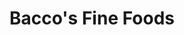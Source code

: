 ---
layout: place
title: "Bacco's Fine Foods"
permalink: /massachusetts/boston/bacco-s-fine-foods.html
stateAbbr: MA
stateName: Massachusetts
cityName: Boston
seo:
  name: "Bacco's Fine Foods"
  type: Restaurant
  links: https://www.baccoswineandcheese.com/
description: "Bacco's Fine Foods serves delicious sushi in Boston, Massachusetts. Try fresh Japanese dishes for a great dining experience. Available for, delivery."
place_id: ChIJz5lekXR644kRd_eEcvbMeN0
photos:
  - name: >-
      places/ChIJz5lekXR644kRd_eEcvbMeN0/photos/AeeoHcKv1GmsieUzc5mL2oOryjqtnNcB8TbNsRM-EHfeqEuv-aHGjpffPGzBeyVzwWPumlCESm6cxNOEr448YdIqPUsVGEWRJIq4lvqUiP1NXlrInl27YA7H9HpurX38U0sB8l5ZaU46TxwP3RihKu9-lgsCWXtHZqQm5vu8V0UWZMrucOh4EovHle07PXFzOIUPVT6cSMVWtZzlNRXmVQMxhgU4nuccjFaZY50mZD3DtWKV18niTTy5DOVHTa3JX4hXB3h5Sq5A0dEhScILEDc4mOOYw-s7YI492nr5hd4h8z9gavoI2RU1wjJeZiPXP-jobDrisAHgRQuxsrY3jZO2SkTdxBBjDSwGYn0PvPY-yARYs2WDIAUTqMEY-PIeWMuykxoTOk19HgUH-kEmp-PwrRGSNKf0ELPxDcVx4lZxICVX7Q
    widthPx: 3024
    heightPx: 4032
    authorAttributions:
      - displayName: Claudia Kass Lascola
        uri: https://maps.google.com/maps/contrib/106093265997543844786
        photoUri: >-
          https://lh3.googleusercontent.com/a-/ALV-UjVmP5FRQrkWu_yIPGdOFUlbI-Q10BmFT3DymCsf2lXjCHNwC5I=s100-p-k-no-mo
    flagContentUri: >-
      https://www.google.com/local/imagery/report/?cb_client=maps_api_places.places_api&image_key=!1e10!2sCIHM0ogKEICAgIDEuOeVfA&hl=en-US
    googleMapsUri: >-
      https://www.google.com/maps/place//data=!3m4!1e2!3m2!1sCIHM0ogKEICAgIDEuOeVfA!2e10!4m2!3m1!1s0x89e37a74915e99cf:0xdd78ccf67284f777
  - name: >-
      places/ChIJz5lekXR644kRd_eEcvbMeN0/photos/AeeoHcIFk43tRA0z3B9zo7dYugQvCvuvlb4_Wg7XJjDeJ7OT0SyRmwhjatdFQ0ZVW7kpsUC3FzHruUhEq0DZCQNC6AptyOv6_s2p_7KAWVXpNZW38Df9BoRXHcXP7g72uS9TCLosH6RsXpGYbqCy5kHIS7myEPk07F5pKD_H55GpQVexQ63pLEKkjqkCrvkLYOVsZwXJ2Z_jbEXG7gypKsQi9wHq1Gm94tLAqGYgn0a2qdHgVH73rRBm8rnjMXdsJc1XSzjGRwaTHknS2wmssFQ2-zZNZeyKuYRUdoPYu3xUjgMH1XWrbgSWnMQBPaimoytEWetuMonbIAI8pinchEt-iJseFZbkteAa-aVSqLDoR7ih55abqeK6GZc3Eb2O6EX7fGmqw9w5M2h3RB4LtJAmgq7OV8LXuq5CHdX6vgp-QERT0A
    widthPx: 3024
    heightPx: 4032
    authorAttributions:
      - displayName: Claudia Kass Lascola
        uri: https://maps.google.com/maps/contrib/106093265997543844786
        photoUri: >-
          https://lh3.googleusercontent.com/a-/ALV-UjVmP5FRQrkWu_yIPGdOFUlbI-Q10BmFT3DymCsf2lXjCHNwC5I=s100-p-k-no-mo
    flagContentUri: >-
      https://www.google.com/local/imagery/report/?cb_client=maps_api_places.places_api&image_key=!1e10!2sCIHM0ogKEICAgIDEuOeVAg&hl=en-US
    googleMapsUri: >-
      https://www.google.com/maps/place//data=!3m4!1e2!3m2!1sCIHM0ogKEICAgIDEuOeVAg!2e10!4m2!3m1!1s0x89e37a74915e99cf:0xdd78ccf67284f777
  - name: >-
      places/ChIJz5lekXR644kRd_eEcvbMeN0/photos/AeeoHcIr9VmlZeypU25atbVIK2udTqL-EydPF3yQUMmg7xCzrzjBvDewy9pDPN5sPuWSOEMfavOqsRHMYpBJYnGdiWk76i3PGbq-dRkWBdCpZgSno3OXp8jqB3CvOr26cIGvzSISFMzzRfmy0uymOzEKh4aP-MkrB5pHPr0WtvV155GsSzJMOBXysblSWSUTcarjMl39MckfIKIEuq_Bzp8V4v5JlaWDIPHBrPhygGseq39vxBTyEmAO1QmSl8lRU5I1cw7S08Rq-nftOsCaxI4aDJsFl5_1f4EfEaZwdGhx9qo33g
    widthPx: 664
    heightPx: 1000
    authorAttributions:
      - displayName: Bacco's Fine Foods
        uri: https://maps.google.com/maps/contrib/117786835953129164574
        photoUri: >-
          https://lh3.googleusercontent.com/a-/ALV-UjWGbQNl7jMqH3ENFCACDUzgnfxRCpnO_gnwN2uZeVetJVsimvc=s100-p-k-no-mo
    flagContentUri: >-
      https://www.google.com/local/imagery/report/?cb_client=maps_api_places.places_api&image_key=!1e10!2sAF1QipP0LfxiYXXYZgeDYk-eNW1wTYXmV5uj_oTadNab&hl=en-US
    googleMapsUri: >-
      https://www.google.com/maps/place//data=!3m4!1e2!3m2!1sAF1QipP0LfxiYXXYZgeDYk-eNW1wTYXmV5uj_oTadNab!2e10!4m2!3m1!1s0x89e37a74915e99cf:0xdd78ccf67284f777
  - name: >-
      places/ChIJz5lekXR644kRd_eEcvbMeN0/photos/AeeoHcJ1D7y02gPXh08frakWheRCAUyo0h4rz8W39ftqzNQ0nOBBk2eHVsNlIkFZn6MBkZXyAy8zcsS_VV5wsX2kkCvpm9NMAWj0H8z2tqgntQWtX7U9O8DNYK-SRKaWwQunXBsQWVcA6_ymrIdxgYSLrFm97aO8Lv7lYH57BTjsWMZtDLxJ3ysgg8iMoRAjlwL6lQpd64Woe5Cn_mayMqOyj2z0GfP8Xm_VU-yJ4lgARQdlB3T9bR-vBoGqeQmucOOKZE8QWpQvaG7RY4zYr-wNw7sayrqJl80OF-iCAJvg6ONlRw
    widthPx: 664
    heightPx: 1000
    authorAttributions:
      - displayName: Bacco's Fine Foods
        uri: https://maps.google.com/maps/contrib/117786835953129164574
        photoUri: >-
          https://lh3.googleusercontent.com/a-/ALV-UjWGbQNl7jMqH3ENFCACDUzgnfxRCpnO_gnwN2uZeVetJVsimvc=s100-p-k-no-mo
    flagContentUri: >-
      https://www.google.com/local/imagery/report/?cb_client=maps_api_places.places_api&image_key=!1e10!2sAF1QipPQL_Vafsb5aulhb18wMobfvooSmeK6hssaUYUb&hl=en-US
    googleMapsUri: >-
      https://www.google.com/maps/place//data=!3m4!1e2!3m2!1sAF1QipPQL_Vafsb5aulhb18wMobfvooSmeK6hssaUYUb!2e10!4m2!3m1!1s0x89e37a74915e99cf:0xdd78ccf67284f777
  - name: >-
      places/ChIJz5lekXR644kRd_eEcvbMeN0/photos/AeeoHcKUAO-fTQ-2uBUp_Z2t-mIM0t2fw44oCHLuOLitR8Q2HSrNzHkbndg_gukDEzOTIYAB6NqGJilvxoQ5QwhjXLIdKlU6VOfmOmzOBSOcWDDTcw3L3fZ_o0Sx6F_5bh1io-bubQznicb2e13QLrkCYZ2KxWWKXVZXKNH2mSor49uzITl8e46EYpMyFPlFLZiqGh_r1Uj8i6wR0UXnEe-FWIGyczjxQD2kWCQ7Yz1ei2gD5jiaWUQdqM8yE53J-7ixeXDCGf2HRyN5ETjHc9gnfhWYEQElCgYxD8B9DvkLKrDozw
    widthPx: 1000
    heightPx: 664
    authorAttributions:
      - displayName: Bacco's Fine Foods
        uri: https://maps.google.com/maps/contrib/117786835953129164574
        photoUri: >-
          https://lh3.googleusercontent.com/a-/ALV-UjWGbQNl7jMqH3ENFCACDUzgnfxRCpnO_gnwN2uZeVetJVsimvc=s100-p-k-no-mo
    flagContentUri: >-
      https://www.google.com/local/imagery/report/?cb_client=maps_api_places.places_api&image_key=!1e10!2sAF1QipOOYVjhKx9Oxz4_aYMgO-HvFp2qYX3tNbI3YcOY&hl=en-US
    googleMapsUri: >-
      https://www.google.com/maps/place//data=!3m4!1e2!3m2!1sAF1QipOOYVjhKx9Oxz4_aYMgO-HvFp2qYX3tNbI3YcOY!2e10!4m2!3m1!1s0x89e37a74915e99cf:0xdd78ccf67284f777
  - name: >-
      places/ChIJz5lekXR644kRd_eEcvbMeN0/photos/AeeoHcLjUF52Ygn7tr_UEtNXSx_D96FasNi23IQw3M_nJ8sJrN1YsnDDtmMZe8nj51yTNLK-tiiy8kMcRrOwLZpxqsNr14YHCG6Zp6iHhKbxF2Kx2_ND027hvVlA2ONUqJr-VvbkWOb9d0efJOVEqlrfeCa_1WEef9GCVaAExBdol2jTfqOwRzFTprgfpnZdflmMpuzsIayht60-oIE8RgEYff_xTplEzNkg6g4HQsyMi91hD_8MvFGZFTZnBDKmjCyRty3GHgYf8_4AYLFA3J-82SHrZ9aAz7_YZ2zawMJ4_u0DFlbBZ-nF62Tf_JY2I653Bo2k7fq_06dT6TlV5hmGbwX1CNpqZjy7JWP4jtgjCG3QgeCizJRENaf-j474QWJNgjh_v-6xbAIVKS43wqpiXe30sUlZKBbKfRWn9NBNJCk87l0
    widthPx: 1000
    heightPx: 664
    authorAttributions:
      - displayName: Bob Bacco
        uri: https://maps.google.com/maps/contrib/108053306401279191479
        photoUri: >-
          https://lh3.googleusercontent.com/a/ACg8ocKb4-GHs7OeaisASnIrefGyAx2U9P9udh6bLfw3hs5Wr-tf9Q=s100-p-k-no-mo
    flagContentUri: >-
      https://www.google.com/local/imagery/report/?cb_client=maps_api_places.places_api&image_key=!1e10!2sCIHM0ogKEICAgIC4oab48gE&hl=en-US
    googleMapsUri: >-
      https://www.google.com/maps/place//data=!3m4!1e2!3m2!1sCIHM0ogKEICAgIC4oab48gE!2e10!4m2!3m1!1s0x89e37a74915e99cf:0xdd78ccf67284f777
  - name: >-
      places/ChIJz5lekXR644kRd_eEcvbMeN0/photos/AeeoHcJ8RT0Xgo3yqeNfAu57I5_o53dd9HadSl_2iaN8RcbHsz9Jht2IQ1si3Fzu6iIaecmNPwhQqwF_ZtZi-7LaMrA8BODlfGRHAIqvqQQBfai1wHaVYT_3KhU2Qh_duCGmOtaBU79_pNdr_2R6hK3tEFbkVnLtt9e_fwMmTvj_FB0AvyX7T7umI0GC4K5unzYPcTig08DH18g2N8890yK-OYmgRazG3AtUAHiE4knHTu-xPTvCu0NfBsVeA6vhnhPD2sSW3l_w8vnRZtwMPqysTwqO9T9mJsglg4fHAWPHLhk9Fg
    widthPx: 1000
    heightPx: 664
    authorAttributions:
      - displayName: Bacco's Fine Foods
        uri: https://maps.google.com/maps/contrib/117786835953129164574
        photoUri: >-
          https://lh3.googleusercontent.com/a-/ALV-UjWGbQNl7jMqH3ENFCACDUzgnfxRCpnO_gnwN2uZeVetJVsimvc=s100-p-k-no-mo
    flagContentUri: >-
      https://www.google.com/local/imagery/report/?cb_client=maps_api_places.places_api&image_key=!1e10!2sAF1QipNLE7R6rIKZL6rpfecZyd-VLA-u-waedl5lJZj6&hl=en-US
    googleMapsUri: >-
      https://www.google.com/maps/place//data=!3m4!1e2!3m2!1sAF1QipNLE7R6rIKZL6rpfecZyd-VLA-u-waedl5lJZj6!2e10!4m2!3m1!1s0x89e37a74915e99cf:0xdd78ccf67284f777
  - name: >-
      places/ChIJz5lekXR644kRd_eEcvbMeN0/photos/AeeoHcLUxJxjCSdzKS9XjQ3NSbJDr-5SNAAzqeA6aq0xzv6T7eIW0jyFFOcvHJ7d4rOoLezua9SCtQAF1h75wYtLrqi4iVBLnjKpU4K9O2otoYeXbdbAPYN3p4a7E-fTSX4x5pBDd01_G-Khh2zmIMZgnaGqnu0BwbsStieBs7X2YzQ9L3FSQN4Z25rzMVeM-VEjLf5o9bksyDSMLmkLcD20JvH6j3Xt297L1vrdCvMTy_dzQ017IB1EvqotGEH1YePnw-oTA3Ano26hCTrC7-dgcXNM9CL35nFaSnwIzU3Rrq-7FPiyhpDt-v_cxh-rGm0Rot2sVQSO4O75kC2VnsEmp_OzusZtoFjsVIR6eFxqeVxAJNTRGoAUGCnoMPvXaxPShkD6RjUpLN5F6Ia2H8o-3LrQ7mW6yPCkRlNFyAC2pdKQPg
    widthPx: 800
    heightPx: 598
    authorAttributions:
      - displayName: Bob Bacco
        uri: https://maps.google.com/maps/contrib/108053306401279191479
        photoUri: >-
          https://lh3.googleusercontent.com/a/ACg8ocKb4-GHs7OeaisASnIrefGyAx2U9P9udh6bLfw3hs5Wr-tf9Q=s100-p-k-no-mo
    flagContentUri: >-
      https://www.google.com/local/imagery/report/?cb_client=maps_api_places.places_api&image_key=!1e10!2sCIHM0ogKEICAgIC8tOvufw&hl=en-US
    googleMapsUri: >-
      https://www.google.com/maps/place//data=!3m4!1e2!3m2!1sCIHM0ogKEICAgIC8tOvufw!2e10!4m2!3m1!1s0x89e37a74915e99cf:0xdd78ccf67284f777
  - name: >-
      places/ChIJz5lekXR644kRd_eEcvbMeN0/photos/AeeoHcIUrHVuTqGz9RWlDnpaU0Lg6U0lHqWu9un4QPQ_BwTnwAn8dOMiXQPSK-mwbRLxAWFeJzC0QYEyvPIBLtu_i1AqwOXL7sPz9ZVfn09NukEEQ4KVHEyhG6G6mA86Ml3Qm8PiDqnpksqX6BIgWyB8Mca_uvhJtzO36f83CAikpc5UYCMBr0thKodwfDABibHCSSflHHzS0p0EYoc62DZKFb0YaZSrSpLeWa3eDdSGmtFot786vZAk1Ui-Y9HCqCKtWgrr9BVYkUhID5nw8-BnbUlPyfmYqBssqAcSkehiMNLPuZsdK5C-OW2AgJJNlYWjYqCwe0j9uI_uyzCu1VOXuU06eVyHOGAFeEWx1oWjC-UxBfgXWFCEz9wX9brRhlZSgFpWuXeYJi0sbd60EYIbuM3Dal60C2GABNhM4nkAqsh4Pg
    widthPx: 1000
    heightPx: 664
    authorAttributions:
      - displayName: Bob Bacco
        uri: https://maps.google.com/maps/contrib/108053306401279191479
        photoUri: >-
          https://lh3.googleusercontent.com/a/ACg8ocKb4-GHs7OeaisASnIrefGyAx2U9P9udh6bLfw3hs5Wr-tf9Q=s100-p-k-no-mo
    flagContentUri: >-
      https://www.google.com/local/imagery/report/?cb_client=maps_api_places.places_api&image_key=!1e10!2sCIHM0ogKEICAgIC4oab4ag&hl=en-US
    googleMapsUri: >-
      https://www.google.com/maps/place//data=!3m4!1e2!3m2!1sCIHM0ogKEICAgIC4oab4ag!2e10!4m2!3m1!1s0x89e37a74915e99cf:0xdd78ccf67284f777
  - name: >-
      places/ChIJz5lekXR644kRd_eEcvbMeN0/photos/AeeoHcIjiytTITdDmNfG-1d_Id46fALA0XVRIM8uDYDYqXmdgds-q_j37xIxr-jqsAZSXZSwj6jwBOFW6X4cAQLhVDk1XzRJTSd6_lIL_Equf04-68xlhxkPVInp0lje1MUB6U4rUyC-jUepPu--hd8i26fd6oZt0pGxf_p0HnL0uXK8Z27Ppp5j90IZKoO7a9RRoINj5M6tJaSdwCOOyhynmgxCDpNJMH72IGM5VsxGmxKgU0D5BTlpfXsYv6Gdaq3QmaDCnD89nmIMBftG72bNxcHxJk3BwXKwm3hS_MCBRzpvc6JguDNV40A7--MUz3ZEgCgM2v2MvyW2CZoZq7mD5Mq4BlW007isqfjVaDTFSdxsvAex9zNXKZe-zx9_e0beW0AnMpSgzqi5J2rsv4A0lqIPuXY-262PsLu_LeLBU4m7gw
    widthPx: 1000
    heightPx: 664
    authorAttributions:
      - displayName: Bob Bacco
        uri: https://maps.google.com/maps/contrib/108053306401279191479
        photoUri: >-
          https://lh3.googleusercontent.com/a/ACg8ocKb4-GHs7OeaisASnIrefGyAx2U9P9udh6bLfw3hs5Wr-tf9Q=s100-p-k-no-mo
    flagContentUri: >-
      https://www.google.com/local/imagery/report/?cb_client=maps_api_places.places_api&image_key=!1e10!2sCIHM0ogKEICAgIC4oab4Eg&hl=en-US
    googleMapsUri: >-
      https://www.google.com/maps/place//data=!3m4!1e2!3m2!1sCIHM0ogKEICAgIC4oab4Eg!2e10!4m2!3m1!1s0x89e37a74915e99cf:0xdd78ccf67284f777
address: 31 St James Ave, Boston, MA 02116, USA
street: 31 St James Ave
city: Boston
state: MA
zip: '02116'
country: USA
neighborhood: Back Bay
latitude: '42.350942'
longitude: '-71.071601'
accessibility_options:
  wheelchairAccessibleEntrance: true
business_status: OPERATIONAL
name: Bacco's Fine Foods
google_maps_links:
  directionsUri: >-
    https://www.google.com/maps/dir//''/data=!4m7!4m6!1m1!4e2!1m2!1m1!1s0x89e37a74915e99cf:0xdd78ccf67284f777!3e0
  placeUri: https://maps.google.com/?cid=15958730638442690423
  writeAReviewUri: >-
    https://www.google.com/maps/place//data=!4m3!3m2!1s0x89e37a74915e99cf:0xdd78ccf67284f777!12e1
  reviewsUri: >-
    https://www.google.com/maps/place//data=!4m4!3m3!1s0x89e37a74915e99cf:0xdd78ccf67284f777!9m1!1b1
  photosUri: >-
    https://www.google.com/maps/place//data=!4m3!3m2!1s0x89e37a74915e99cf:0xdd78ccf67284f777!10e5
primary_type: Grocery Store
opening_hours:
  regular: null
  current: null
secondary_opening_hours:
  regular:
    weekdayDescriptions: null
    type: null
  current:
    weekdayDescriptions: null
    type: null
phone: (617) 574-1751
price_level: null
price_range: null
rating: '4.4'
rating_count: 0
website: https://www.baccoswineandcheese.com/
reviews:
  - name: >-
      places/ChIJz5lekXR644kRd_eEcvbMeN0/reviews/ChdDSUhNMG9nS0VJQ0FnSUNmOHBtcHNnRRAB
    relativePublishTimeDescription: 3 months ago
    rating: 5
    text:
      text: >-
        Very helpful and friendly staff. Best Italian. Sandwich I ever had.
        Great Cheeses and Wine selection as well as imported food and beverages.
        Thank you Boston for greater venues!
      languageCode: en
    originalText:
      text: >-
        Very helpful and friendly staff. Best Italian. Sandwich I ever had.
        Great Cheeses and Wine selection as well as imported food and beverages.
        Thank you Boston for greater venues!
      languageCode: en
    authorAttribution:
      displayName: Ghoststorm DeathKnight
      uri: https://www.google.com/maps/contrib/107287846392566994993/reviews
      photoUri: >-
        https://lh3.googleusercontent.com/a-/ALV-UjUXI4zF4FO5xbRpdIX_9uxMFTqEgIxRva-hHiIOzhEK7jv7rlc=s128-c0x00000000-cc-rp-mo-ba4
    publishTime: '2024-12-27T19:40:32.351214Z'
    flagContentUri: >-
      https://www.google.com/local/review/rap/report?postId=ChdDSUhNMG9nS0VJQ0FnSUNmOHBtcHNnRRAB&d=17924085&t=1
    googleMapsUri: >-
      https://www.google.com/maps/reviews/data=!4m6!14m5!1m4!2m3!1sChdDSUhNMG9nS0VJQ0FnSUNmOHBtcHNnRRAB!2m1!1s0x89e37a74915e99cf:0xdd78ccf67284f777
  - name: >-
      places/ChIJz5lekXR644kRd_eEcvbMeN0/reviews/ChdDSUhNMG9nS0VJQ0FnSUQzNjUyQnV3RRAB
    relativePublishTimeDescription: 4 months ago
    rating: 5
    text:
      text: >-
        Baccos is an incredible establishment. It's our go-to for wine, cheese,
        deli sandwiches, gourmet gifts, local products, etc. The staff is always
        friendly and very knowledgeable. Check out their after hours tasting
        events!
      languageCode: en
    originalText:
      text: >-
        Baccos is an incredible establishment. It's our go-to for wine, cheese,
        deli sandwiches, gourmet gifts, local products, etc. The staff is always
        friendly and very knowledgeable. Check out their after hours tasting
        events!
      languageCode: en
    authorAttribution:
      displayName: Rachael J
      uri: https://www.google.com/maps/contrib/106467860479958274245/reviews
      photoUri: >-
        https://lh3.googleusercontent.com/a/ACg8ocLNW0_kfXxAeK1V08V4gI09fySfQ8XE3ILFPydRDZDmURKgLg=s128-c0x00000000-cc-rp-mo-ba2
    publishTime: '2024-11-19T03:55:38.941795Z'
    flagContentUri: >-
      https://www.google.com/local/review/rap/report?postId=ChdDSUhNMG9nS0VJQ0FnSUQzNjUyQnV3RRAB&d=17924085&t=1
    googleMapsUri: >-
      https://www.google.com/maps/reviews/data=!4m6!14m5!1m4!2m3!1sChdDSUhNMG9nS0VJQ0FnSUQzNjUyQnV3RRAB!2m1!1s0x89e37a74915e99cf:0xdd78ccf67284f777
  - name: >-
      places/ChIJz5lekXR644kRd_eEcvbMeN0/reviews/ChZDSUhNMG9nS0VJQ0FnSURRb0p5cUx3EAE
    relativePublishTimeDescription: 7 years ago
    rating: 5
    text:
      text: >-
        This place is phenomenal. Exceptional selection, and really fantastic
        tastings every weeknight of interesting wines, beers paired with cheeses
        / dips. Super friendly and knowledgeable staff (ask for Hugh) - never
        snobby even though they really should be given the quality of their
        selection. Go-to neighborhood spot when we want the perfect bottle or
        two for a Friday evening. 6 stars.
      languageCode: en
    originalText:
      text: >-
        This place is phenomenal. Exceptional selection, and really fantastic
        tastings every weeknight of interesting wines, beers paired with cheeses
        / dips. Super friendly and knowledgeable staff (ask for Hugh) - never
        snobby even though they really should be given the quality of their
        selection. Go-to neighborhood spot when we want the perfect bottle or
        two for a Friday evening. 6 stars.
      languageCode: en
    authorAttribution:
      displayName: Akshay Kirtikar
      uri: https://www.google.com/maps/contrib/104140109800128354195/reviews
      photoUri: >-
        https://lh3.googleusercontent.com/a-/ALV-UjUCa1zE8ZEJMX35LOklrnfUldze46Ij8LBOm-SyeI3gQ2ybJk89mg=s128-c0x00000000-cc-rp-mo-ba6
    publishTime: '2017-10-19T17:32:58.509Z'
    flagContentUri: >-
      https://www.google.com/local/review/rap/report?postId=ChZDSUhNMG9nS0VJQ0FnSURRb0p5cUx3EAE&d=17924085&t=1
    googleMapsUri: >-
      https://www.google.com/maps/reviews/data=!4m6!14m5!1m4!2m3!1sChZDSUhNMG9nS0VJQ0FnSURRb0p5cUx3EAE!2m1!1s0x89e37a74915e99cf:0xdd78ccf67284f777
  - name: >-
      places/ChIJz5lekXR644kRd_eEcvbMeN0/reviews/ChdDSUhNMG9nS0VJQ0FnSUNqX192dnpnRRAB
    relativePublishTimeDescription: 11 months ago
    rating: 1
    text:
      text: >-
        I was treated badly. It was my firs time there. I went to buy a couple
        of food items. I tried ordering a Mediterranean style sandwich in the
        menu and the guy who works there preparing the sandwiches insulted me
        for no reason. I could not believe it. Never have been treated that way.
        If he was having a bad day, he should have stayed at home. Why would I
        want to keep spending money there? If I could give it 10 negative stars,
        I would. I'm not going back there as long as the rude sandwich guy works
        there. If you happen to visit there, remind the rude sandwich guy to
        treat his customers better.
      languageCode: en
    originalText:
      text: >-
        I was treated badly. It was my firs time there. I went to buy a couple
        of food items. I tried ordering a Mediterranean style sandwich in the
        menu and the guy who works there preparing the sandwiches insulted me
        for no reason. I could not believe it. Never have been treated that way.
        If he was having a bad day, he should have stayed at home. Why would I
        want to keep spending money there? If I could give it 10 negative stars,
        I would. I'm not going back there as long as the rude sandwich guy works
        there. If you happen to visit there, remind the rude sandwich guy to
        treat his customers better.
      languageCode: en
    authorAttribution:
      displayName: George R.
      uri: https://www.google.com/maps/contrib/108028234528291578380/reviews
      photoUri: >-
        https://lh3.googleusercontent.com/a/ACg8ocJmaEKDYJqbwgnP8zEPf3ODQWkQk5QWzf7sw2fuD43OM9BqKA=s128-c0x00000000-cc-rp-mo
    publishTime: '2024-04-27T20:34:01.421268Z'
    flagContentUri: >-
      https://www.google.com/local/review/rap/report?postId=ChdDSUhNMG9nS0VJQ0FnSUNqX192dnpnRRAB&d=17924085&t=1
    googleMapsUri: >-
      https://www.google.com/maps/reviews/data=!4m6!14m5!1m4!2m3!1sChdDSUhNMG9nS0VJQ0FnSUNqX192dnpnRRAB!2m1!1s0x89e37a74915e99cf:0xdd78ccf67284f777
  - name: >-
      places/ChIJz5lekXR644kRd_eEcvbMeN0/reviews/ChdDSUhNMG9nS0VJQ0FnSUNXOTdmSnRBRRAB
    relativePublishTimeDescription: 3 years ago
    rating: 5
    text:
      text: >-
        Outstanding Sandwiches. Went every day of the convention, Sometimes
        multiple times a day. Sandwiches great value for cost, ingredients
        delicious and fresh, and so much variety. On top of that, fantastic
        selection of wines and cheeses and beers. A little lacking in the
        general grocery department, But I loved it Nonetheless. Will be back
        every single time I visit Boston, For sure!
      languageCode: en
    originalText:
      text: >-
        Outstanding Sandwiches. Went every day of the convention, Sometimes
        multiple times a day. Sandwiches great value for cost, ingredients
        delicious and fresh, and so much variety. On top of that, fantastic
        selection of wines and cheeses and beers. A little lacking in the
        general grocery department, But I loved it Nonetheless. Will be back
        every single time I visit Boston, For sure!
      languageCode: en
    authorAttribution:
      displayName: andrei lassonde
      uri: https://www.google.com/maps/contrib/108267054898182943445/reviews
      photoUri: >-
        https://lh3.googleusercontent.com/a-/ALV-UjVDeDKUXZyF3wF_RsxNm5WD1J6VQBbPu311vJfHO0Uu9VHpaDU=s128-c0x00000000-cc-rp-mo
    publishTime: '2022-03-09T17:11:17.037202Z'
    flagContentUri: >-
      https://www.google.com/local/review/rap/report?postId=ChdDSUhNMG9nS0VJQ0FnSUNXOTdmSnRBRRAB&d=17924085&t=1
    googleMapsUri: >-
      https://www.google.com/maps/reviews/data=!4m6!14m5!1m4!2m3!1sChdDSUhNMG9nS0VJQ0FnSUNXOTdmSnRBRRAB!2m1!1s0x89e37a74915e99cf:0xdd78ccf67284f777
parking_options: null
payment_options:
  acceptsCreditCards: true
  acceptsDebitCards: true
  acceptsCashOnly: false
  acceptsNfc: true
allow_dogs: null
curbside_pickup: null
delivery: true
dine_in: null
good_for_children: null
good_for_groups: null
good_for_sports: null
live_music: null
menu_for_children: null
outdoor_seating: null
reservable: null
restroom: null
serves_beer: null
serves_breakfast: null
serves_brunch: null
serves_cocktails: null
serves_coffee: null
serves_dinner: null
serves_dessert: null
serves_lunch: null
serves_vegetarian_food: null
serves_wine: null
takeout: null
update_category: essentials
summary: null

---